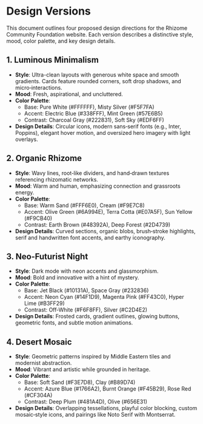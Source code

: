 # Design Versions

This document outlines four proposed design directions for the Rhizome Community Foundation website. Each version describes a distinctive style, mood, color palette, and key design details.

## 1. Luminous Minimalism
- **Style**: Ultra-clean layouts with generous white space and smooth gradients. Cards feature rounded corners, soft drop shadows, and micro‑interactions.
- **Mood**: Fresh, aspirational, and uncluttered.
- **Color Palette**:
  - Base: Pure White (#FFFFFF), Misty Silver (#F5F7FA)
  - Accent: Electric Blue (#338FFF), Mint Green (#57E6B5)
  - Contrast: Charcoal Gray (#222831), Soft Sky (#EDF6FF)
- **Design Details**: Circular icons, modern sans‑serif fonts (e.g., Inter, Poppins), elegant hover motion, and oversized hero imagery with light overlays.

## 2. Organic Rhizome
- **Style**: Wavy lines, root‑like dividers, and hand‑drawn textures referencing rhizomatic networks.
- **Mood**: Warm and human, emphasizing connection and grassroots energy.
- **Color Palette**:
  - Base: Warm Sand (#FFF6E0), Cream (#F9E7C8)
  - Accent: Olive Green (#6A994E), Terra Cotta (#E07A5F), Sun Yellow (#F9CB40)
  - Contrast: Earth Brown (#48392A), Deep Forest (#2D4739)
- **Design Details**: Curved sections, organic blobs, brush‑stroke highlights, serif and handwritten font accents, and earthy iconography.

## 3. Neo‑Futurist Night
- **Style**: Dark mode with neon accents and glassmorphism.
- **Mood**: Bold and innovative with a hint of mystery.
- **Color Palette**:
  - Base: Jet Black (#10131A), Space Gray (#232836)
  - Accent: Neon Cyan (#14F1D9), Magenta Pink (#FF43C0), Hyper Lime (#B3FF29)
  - Contrast: Off‑White (#F6F8FF), Silver (#C2D4E2)
- **Design Details**: Frosted cards, gradient outlines, glowing buttons, geometric fonts, and subtle motion animations.

## 4. Desert Mosaic
- **Style**: Geometric patterns inspired by Middle Eastern tiles and modernist abstraction.
- **Mood**: Vibrant and artistic while grounded in heritage.
- **Color Palette**:
  - Base: Soft Sand (#F3E7D8), Clay (#B89D74)
  - Accent: Azure Blue (#1766A2), Burnt Orange (#F45B29), Rose Red (#CF304A)
  - Contrast: Deep Plum (#481A4D), Olive (#656E31)
- **Design Details**: Overlapping tessellations, playful color blocking, custom mosaic‑style icons, and pairings like Noto Serif with Montserrat.

